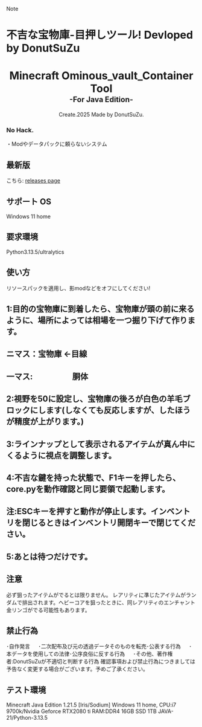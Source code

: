 > [!NOTE]
> # 不吉な宝物庫-目押しツール! Devloped by DonutSuZu
<h1 align="center">
  <b>Minecraft Ominous_vault_Container Tool</b>
  <br>
  <sub><sup><b>-For Java Edition-</b></sup></sub>
  <br>
</h1>

<p align="center">
  Create.2025 Made by DonutSuZu</a>.
  <br />
</p>

### No Hack.
・Modやデータパックに頼らないシステム

## 最新版
こちら: [releases page](https://github.com/PrincessSaKuRa/ACNL-AION-Plugin/releases)

## サポート OS
Windows 11 home

## 要求環境
Python3.13.5/ultralytics

## 使い方
リソースパックを適用し、影modなどをオフにしてください!

## 1:目的の宝物庫に到着したら、宝物庫が頭の前に来るように、場所によっては相場を一つ掘り下げて作ります。
## ニマス：宝物庫 ←目線
## 一マス:　　　　　胴体
## 2:視野を50に設定し、宝物庫の後ろが白色の羊毛ブロックにします(しなくても反応しますが、したほうが精度が上がります。)
## 3:ラインナップとして表示されるアイテムが真ん中にくるように視点を調整します。
## 4:不吉な鍵を持った状態で、F1キーを押したら、core.pyを動作確認と同じ要領で起動します。
## 注:ESCキーを押すと動作が停止します。インベントリを閉じるときはインベントリ開閉キーで閉じてください。
## 5:あとは待つだけです。

## 注意
必ず狙ったアイテムがでるとは限りません。
レアリティに準じたアイテムがランダムで排出されます。ヘビーコアを狙ったときに、同レアリティのエンチャント金リンゴがでる可能性もあります。

## 禁止行為
･自作発言 　
･二次配布及び元の透過データそのものを転売･公表する行為 　
･本データを使用しての法律･公序良俗に反する行為 　
･その他、著作権者:DonutSuZuが不適切と判断する行為 確認事項および禁止行為につきましては予告なく変更する場合がございます。予めご了承ください。

## テスト環境
Minecraft Java Edition 1.21.5 [Iris/Sodium]
Windows 11 home,
CPU:i7 9700k/Nvidia Geforce RTX2080 ti
RAM:DDR4 16GB
SSD 1TB
JAVA-21/Python-3.13.5

